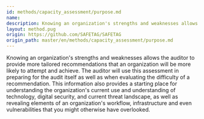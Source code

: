 ```yaml
---
id: methods/capacity_assessment/purpose.md
name: 
description: Knowing an organization's strengths and weaknesses allows the auditor to provide more tailored recommendations that an organization will be more likely to attempt and achieve. The auditor will use this assessment in preparing for the audit...
layout: method.pug
origin: https://github.com/SAFETAG/SAFETAG
origin_path: master/en/methods/capacity_assessment/purpose.md
---
```

Knowing an organization's strengths and weaknesses allows the auditor to provide more tailored recommendations that an organization will be more likely to attempt and achieve. The auditor will use this assessment in preparing for the audit itself as well as when evaluating the difficulty of a recommendation. This information also provides a starting place for understanding the organization's current use and understanding of technology, digital security, and current threat landscape, as well as revealing elements of an organization's workflow, infrastructure and even vulnerabilities that you might otherwise have overlooked.


